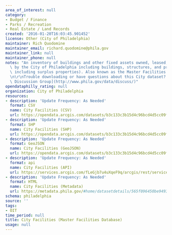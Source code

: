 ```yaml
---
area_of_interest: null
category:
- Budget / Finance
- Parks / Recreation
- Real Estate / Land Records
created: '2016-01-20T16:03:45.901452'
license: Other (City of Philadelphia)
maintainer: Rich Quodomine
maintainer_email: richard.quodomine@phila.gov
maintainer_link: null
maintainer_phone: null
notes: "An inventory of buildings and other fixed assets owned, leased, or operated\
  \ by the City of Philadelphia including buildings, structures, and properties (not\
  \ including surplus properties). Also known as the Master Facilities Database. \r\
  \n\r\nTrouble downloading or have questions about this City dataset? Visit the [OpenDataPhilly\
  \ Discussion Group](http://www.phila.gov/data/discuss/)"
opendataphilly_rating: null
organization: City of Philadelphia
resources:
- description: 'Update Frequency: As Needed'
  format: CSV
  name: City Facilities (CSV)
  url: https://opendata.arcgis.com/datasets/b3c133c3b15d4c96bcd4d5cc09f19f4e_0.csv
- description: 'Update Frequency: As Needed'
  format: SHP
  name: City Facilities (SHP)
  url: https://opendata.arcgis.com/datasets/b3c133c3b15d4c96bcd4d5cc09f19f4e_0.zip
- description: 'Update Frequency: As Needed'
  format: GeoJSON
  name: City Facilities (GeoJSON)
  url: https://opendata.arcgis.com/datasets/b3c133c3b15d4c96bcd4d5cc09f19f4e_0.geojson
- description: 'Update Frequency: As Needed'
  format: api
  name: City Facilities (API)
  url: https://services.arcgis.com/fLeGjb7u4uXqeF9q/arcgis/rest/services/City_Facilities_pub/FeatureServer/0/query?outFields=*&where=1%3D1
- description: 'Update Frequency: As Needed'
  format: HTML
  name: City Facilities (Metadata)
  url: https://metadata.phila.gov/#home/datasetdetails/565f096450be9493120352a1/representationdetails/565f1601a6c636480f4abdf8/
schema: philadelphia
source: ''
tags:
- OIT
time_period: null
title: City Facilities (Master Facilities Database)
usage: null
---
```

